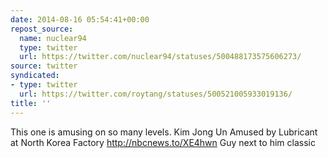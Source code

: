 ```yaml
---
date: 2014-08-16 05:54:41+00:00
repost_source:
  name: nuclear94
  type: twitter
  url: https://twitter.com/nuclear94/statuses/500488173575606273/
source: twitter
syndicated:
- type: twitter
  url: https://twitter.com/roytang/statuses/500521005933019136/
title: ''
---
```


This one is amusing on so many levels. Kim Jong Un Amused by Lubricant at North Korea Factory http://nbcnews.to/XE4hwn Guy next to him classic